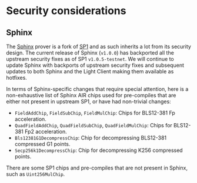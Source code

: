 # Security considerations

## Sphinx

The [Sphinx](https://github.com/argumentcomputer/sphinx) prover is a fork of [SP1](https://github.com/succinctlabs/sp1)
and as such inherits a lot from its security design. The current release of Sphinx (`v1.0.0`) has backported all the
upstream security fixes as of SP1 `v1.0.5-testnet`. We will continue to update Sphinx with backports of upstream
security fixes and subsequent updates to both Sphinx and the Light Client making them available as hotfixes.

In terms of Sphinx-specific changes that require special attention, here is a non-exhaustive list of Sphinx
AIR chips used for pre-compiles that are either not present in upstream SP1, or have had non-trivial changes:
- `FieldAddChip`, `FieldSubChip`, `FieldMulChip`: Chips for BLS12-381 Fp acceleration.
- `QuadFieldAddChip`, `QuadFieldSubChip`, `QuadFieldMulChip`: Chips for BLS12-381 Fp2 acceleration.
- `Bls12381G1DecompressChip`: Chip for decompressing BLS12-381 compressed G1 points.
- `Secp256k1DecompressChip`: Chip for decompressing K256 compressed points.

There are some SP1 chips and pre-compiles that are not present in Sphinx, such as `Uint256MulChip`.
